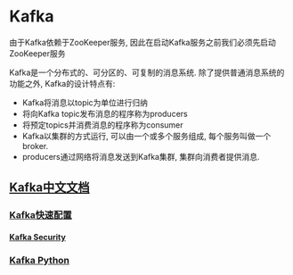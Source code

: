 # Kafka

由于Kafka依赖于ZooKeeper服务, 因此在启动Kafka服务之前我们必须先启动ZooKeeper服务

Kafka是一个分布式的、可分区的、可复制的消息系统. 除了提供普通消息系统的功能之外, Kafka的设计特点有:
- Kafka将消息以topic为单位进行归纳
- 将向Kafka topic发布消息的程序称为producers
- 将预定topics并消费消息的程序称为consumer
- Kafka以集群的方式运行, 可以由一个或多个服务组成, 每个服务叫做一个broker.
- producers通过网络将消息发送到Kafka集群, 集群向消费者提供消息.

## [Kafka中文文档](doc/Kafka%20Note.md)

### [Kafka快速配置](doc/Kafka%20Start.md)

#### [Kafka Security](doc/Kafka%20Security.md)

### [Kafka Python](doc/Kafka%20python.md)